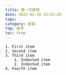 ```yaml
---
title: 第一次使用
date: 2021-02-26 13:57:29
tags:
category: 前端
tag: 技术
toc: true
---
```


    1. First item
    2. Second item
    3. Third item
        1. Indented item
        2. Indented item
    4. Fourth item